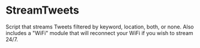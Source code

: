 # StreamTweets
Script that streams Tweets filtered by keyword, location, both, or none. Also includes a "WiFi" module that will reconnect your WiFi if you wish to stream 24/7.
